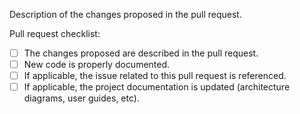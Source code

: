 Description of the changes proposed in the pull request.

Pull request checklist:
- [ ] The changes proposed are described in the pull request.
- [ ] New code is properly documented.
- [ ] If applicable, the issue related to this pull request is referenced.
- [ ] If applicable, the project documentation is updated (architecture diagrams, user guides, etc).
